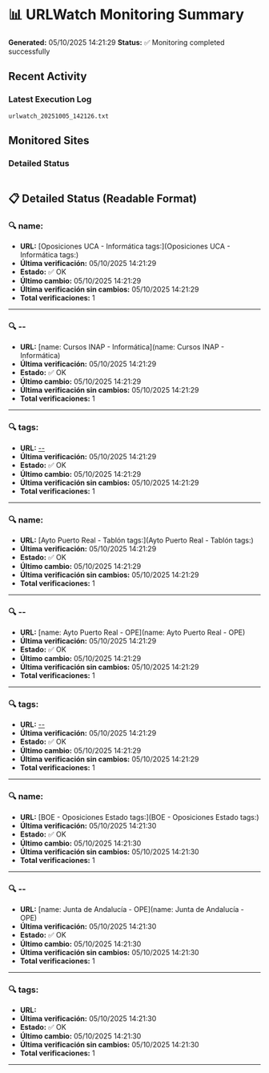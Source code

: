# 📊 URLWatch Monitoring Summary

**Generated:** 05/10/2025 14:21:29
**Status:** ✅ Monitoring completed successfully

## Recent Activity

### Latest Execution Log
`urlwatch_20251005_142126.txt`

## Monitored Sites

### Detailed Status
```
```

## 📋 Detailed Status (Readable Format)

### 🔍 name:

- **URL:** [Oposiciones UCA - Informática	tags:](Oposiciones UCA - Informática	tags:)
- **Última verificación:** 05/10/2025 14:21:29
- **Estado:** ✅ OK
- **Último cambio:** 05/10/2025 14:21:29
- **Última verificación sin cambios:** 05/10/2025 14:21:29
- **Total verificaciones:** 1

---

### 🔍 --

- **URL:** [name: Cursos INAP - Informática](name: Cursos INAP - Informática)
- **Última verificación:** 05/10/2025 14:21:29
- **Estado:** ✅ OK
- **Último cambio:** 05/10/2025 14:21:29
- **Última verificación sin cambios:** 05/10/2025 14:21:29
- **Total verificaciones:** 1

---

### 🔍 tags:

- **URL:** [--](--)
- **Última verificación:** 05/10/2025 14:21:29
- **Estado:** ✅ OK
- **Último cambio:** 05/10/2025 14:21:29
- **Última verificación sin cambios:** 05/10/2025 14:21:29
- **Total verificaciones:** 1

---

### 🔍 name:

- **URL:** [Ayto Puerto Real - Tablón	tags:](Ayto Puerto Real - Tablón	tags:)
- **Última verificación:** 05/10/2025 14:21:29
- **Estado:** ✅ OK
- **Último cambio:** 05/10/2025 14:21:29
- **Última verificación sin cambios:** 05/10/2025 14:21:29
- **Total verificaciones:** 1

---

### 🔍 --

- **URL:** [name: Ayto Puerto Real - OPE](name: Ayto Puerto Real - OPE)
- **Última verificación:** 05/10/2025 14:21:29
- **Estado:** ✅ OK
- **Último cambio:** 05/10/2025 14:21:29
- **Última verificación sin cambios:** 05/10/2025 14:21:29
- **Total verificaciones:** 1

---

### 🔍 tags:

- **URL:** [--](--)
- **Última verificación:** 05/10/2025 14:21:29
- **Estado:** ✅ OK
- **Último cambio:** 05/10/2025 14:21:29
- **Última verificación sin cambios:** 05/10/2025 14:21:29
- **Total verificaciones:** 1

---

### 🔍 name:

- **URL:** [BOE - Oposiciones Estado	tags:](BOE - Oposiciones Estado	tags:)
- **Última verificación:** 05/10/2025 14:21:30
- **Estado:** ✅ OK
- **Último cambio:** 05/10/2025 14:21:30
- **Última verificación sin cambios:** 05/10/2025 14:21:30
- **Total verificaciones:** 1

---

### 🔍 --

- **URL:** [name: Junta de Andalucía - OPE](name: Junta de Andalucía - OPE)
- **Última verificación:** 05/10/2025 14:21:30
- **Estado:** ✅ OK
- **Último cambio:** 05/10/2025 14:21:30
- **Última verificación sin cambios:** 05/10/2025 14:21:30
- **Total verificaciones:** 1

---

### 🔍 tags:

- **URL:** []()
- **Última verificación:** 05/10/2025 14:21:30
- **Estado:** ✅ OK
- **Último cambio:** 05/10/2025 14:21:30
- **Última verificación sin cambios:** 05/10/2025 14:21:30
- **Total verificaciones:** 1

---


